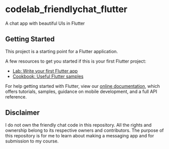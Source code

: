 # codelab_friendlychat_flutter

A chat app with beautiful UIs in Flutter

## Getting Started

This project is a starting point for a Flutter application.

A few resources to get you started if this is your first Flutter project:

- [Lab: Write your first Flutter app](https://flutter.dev/docs/get-started/codelab)
- [Cookbook: Useful Flutter samples](https://flutter.dev/docs/cookbook)

For help getting started with Flutter, view our
[online documentation](https://flutter.dev/docs), which offers tutorials,
samples, guidance on mobile development, and a full API reference.


## Disclaimer
I do not own the friendly chat code in this repository.  All the rights and ownership belong to its respective owners and contributors.  The purpose of this repository is for me to learn about making a messaging app and for submission to my course.
